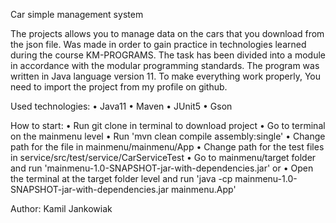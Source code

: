 Car simple management system

The projects allows you to manage data on the cars that you download from the json file.
Was made in order to gain practice in technologies learned during the course KM-PROGRAMS.
The task has been divided into a module in accordance with the modular programming standards.
The program was written in Java language version 11. To make everything work properly, You need to import the project from my profile on github.

Used technologies:
•	Java11
•	Maven
•	JUnit5
•	Gson

How to start: 
•	Run git clone in terminal to download project 
•	Go to terminal on the mainmenu level 
•	Run 'mvn clean compile assembly:single' 
•   Change path for the file in mainmenu/mainmenu/App 
•   Change path for the test files in service/src/test/service/CarServiceTest
•	Go to mainmenu/target folder and run 'mainmenu-1.0-SNAPSHOT-jar-with-dependencies.jar' 
                            or 
•	Open the terminal at the target folder level and run 'java -cp mainmenu-1.0-SNAPSHOT-jar-with-dependencies.jar mainmenu.App'

Author:
Kamil Jankowiak

